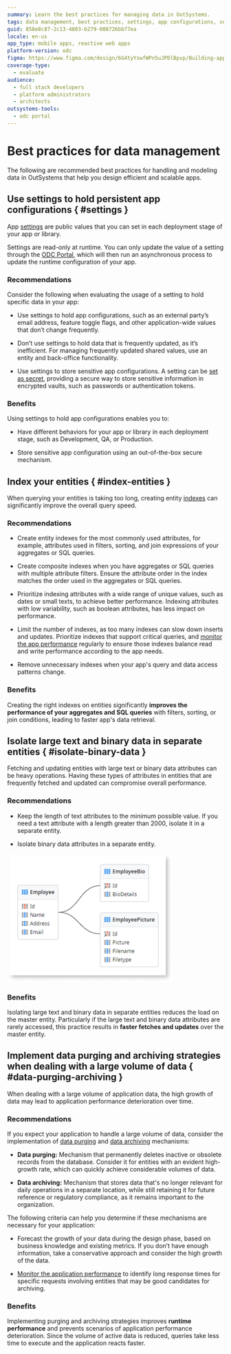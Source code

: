 ```yaml
---
summary: Learn the best practices for managing data in OutSystems.
tags: data management, best practices, settings, app configurations, security
guid: 858e8c87-2c13-4803-b279-008726bb77ea
locale: en-us
app_type: mobile apps, reactive web apps
platform-version: odc
figma: https://www.figma.com/design/6G4tyYswfWPn5uJPDlBpvp/Building-apps?node-id=5969-642
coverage-type:
  - evaluate
audience:
  - full stack developers
  - platform administrators
  - architects
outsystems-tools:
  - odc portal
---
```

# Best practices for data management

The following are recommended best practices for handling and modeling data in OutSystems that help you design efficient and scalable apps.

## Use settings to hold persistent app configurations { #settings }

App [settings](../../../manage-platform-app-lifecycle/configuration-management.md#managing-settings) are public values that you can set in each deployment stage of your app or library.

Settings are read-only at runtime. You can only update the value of a setting through the [ODC Portal](../../../getting-started/overview-portal-studio.md#odc-portal), which will then run an asynchronous process to update the runtime configuration of your app.

### Recommendations

Consider the following when evaluating the usage of a setting to hold specific data in your app:

* Use settings to hold app configurations, such as an external party’s email address, feature toggle flags, and other application-wide values that don’t change frequently.

* Don’t use settings to hold data that is frequently updated, as it’s inefficient. For managing frequently updated shared values, use an entity and back-office functionality.

* Use settings to store sensitive app configurations. A setting can be [set as secret](../../../security/set-as-secret.md), providing a secure way to store sensitive information in encrypted vaults, such as passwords or authentication tokens.

### Benefits

Using settings to hold app configurations enables you to:

* Have different behaviors for your app or library in each deployment stage, such as Development, QA, or Production.

* Store sensitive app configuration using an out-of-the-box secure mechanism.

## Index your entities { #index-entities }

When querying your entities is taking too long, creating entity [indexes](../modeling/entity.md#indexes) can significantly improve the overall query speed.

### Recommendations

* Create entity indexes for the most commonly used attributes, for example, attributes used in filters, sorting, and join expressions of your aggregates or SQL queries.

* Create composite indexes when you have aggregates or SQL queries with multiple attribute filters. Ensure the attribute order in the index matches the order used in the aggregates or SQL queries.

* Prioritize indexing attributes with a wide range of unique values, such as dates or small texts, to achieve better performance. Indexing attributes with low variability, such as boolean attributes, has less impact on performance. 

* Limit the number of indexes, as too many indexes can slow down inserts and updates. Prioritize indexes that support critical queries, and [monitor the app performance](../../../monitor-and-troubleshoot/app-health.md) regularly to ensure those indexes balance read and write performance according to the app needs.

* Remove unnecessary indexes when your app's query and data access patterns change.

### Benefits

Creating the right indexes on entities significantly **improves the performance of your aggregates and SQL queries** with filters, sorting, or join conditions, leading to faster app's data retrieval.

## Isolate large text and binary data in separate entities { #isolate-binary-data }

Fetching and updating entities with large text or binary data attributes can be heavy operations. Having these types of attributes in entities that are frequently fetched and updated can compromise overall performance.

### Recommendations

* Keep the length of text attributes to the minimum possible value. If you need a text attribute with a length greater than 2000, isolate it in a separate entity.

* Isolate binary data attributes in a separate entity.

![Data model showing large text and binary data attributes isolated in separate entities.](images/best-practice-binary-data-odcs.png "Isolate large text and binary data in separate entities")

### Benefits

Isolating large text and binary data in separate entities reduces the load on the master entity. Particularly if the large text and binary data attributes are rarely accessed, this practice results in **faster fetches and updates** over the master entity.

## Implement data purging and archiving strategies when dealing with a large volume of data { #data-purging-archiving }

When dealing with a large volume of application data, the high growth of data may lead to application performance deterioration over time.

### Recommendations

If you expect your application to handle a large volume of data, consider the implementation of [data purging](data-purging.md) and [data archiving](data-archiving.md) mechanisms:

* **Data purging:** Mechanism that permanently deletes inactive or obsolete records from the database. Consider it for entities with an evident high-growth rate, which can quickly achieve considerable volumes of data.

* **Data archiving:** Mechanism that stores data that's no longer relevant for daily operations in a separate location, while still retaining it for future reference or regulatory compliance, as it remains important to the organization.

The following criteria can help you determine if these mechanisms are necessary for your application:

* Forecast the growth of your data during the design phase, based on business knowledge and existing metrics. If you don’t have enough information, take a conservative approach and consider the high growth of the data.

* [Monitor the application performance](../../../monitor-and-troubleshoot/app-health.md) to identify long response times for specific requests involving entities that may be good candidates for archiving.

### Benefits

Implementing purging and archiving strategies improves **runtime performance** and prevents scenarios of application performance deterioration. Since the volume of active data is reduced, queries take less time to execute and the application reacts faster.
